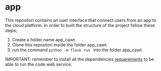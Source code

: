 # app
This repositori contains an user interface that connect users from an app to the cloud platform.
In order to built the structure of the project follow these steps;
1. Create a folder name app_cawt.
2. Clone this repositori inside the folder app_cawt.
3. run the command ```python -m flask run ``` into the folder app_cawt.

IMPORTANT: remember to install all the dependencies [requerements](https://github.com/CarlosTheran/app/blob/main/requirements.txt) to be able to run the code web service.
 
